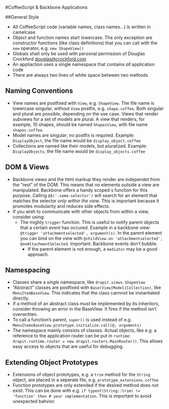 #CoffeeScript & Backbone Applications

##General Style

* All CoffeeScript code (variable names, class names…) is written in camelcase
* Object and function names start lowercase. The only exception are constructor functions (like class definitions) that you can call with the `new` operator, e.g. `new ShapeView()`
* Globals shalt only be used with personal permission of Douglas Crockford <douglas@crockford.com>
* An appliaction uses a single namespace that contains *all* application code
* There are always two lines of white space between two methods

## Naming Conventions
* View names are postfixed with `View`, e.g. `ShapeView`. The file name is lowercase singular, without `View` postfix, e.g. `shape.coffee`. Both singular and plural are possible, depending on the use case. Views that render subviews for a set of models are plural. A view that renders, for example, 10 shapes, should be named `ShapesView`, with file name `shapes.coffee`.
* Model names are singular; no postfix is required. Example: `DisplayObject`, the file name would be `display_object.coffee`
* Collections are named like their models, but pluralized. Example: `DisplayObjects`, the file name would be `display_objects.coffee`

## DOM & Views
* Backbone views and the html markup they render are independet from the “rest” of the DOM. This means that no elements outside a view are manipulated. Backbone offers a handy scoped `$` function for this purpose. Calling `@$('.some-selector')` will search for an element that matches the selector *only within the view*. This is important because it promotes modularity and reduces side effects.
* If you wish to communicate with other objects from within a view, consider using:
  * The mighty `trigger` function. This is useful to notify parent objects that a certain event has occured. Example in a backbone view: `@trigger 'attachmentselected', argument(s)`. In the parent element you can bind on the view with `@childView.on 'attachmentselected', @onAttachmentSelected`. Important: Backbone events don’t bubble.
	* If the parent element is not enough, a `mediator` may be a good approach.



## Namespacing
* Classes share a *single* namespace, like `drapit.views.ShapeView`
* “Abstract” classes are postfixed with `Base(View|Model|Collection)`, like `MenuItemBaseView`. This indicates that the class cannnot be instantiated directly.
* If a method of an abstract class *must* be implemented by its inheritors, consider throwing an error in the BaseView. It fires if the method isn’t overwritten.
* To call a function’s parent, `super()` is used instead of e.g. `MenuItemsBaseView.prototype.initialize.call(@, arguments)`
* The namespace mainly consists of classes. Actual objects, like e.g. a reference to the application router can be put in `runtime`: `drapit.runtime.router = new drapit.routers.MainRouter()`. This allows easy access to objects that are useful for debugging.

## Extending Object Prototypes
* Extensions of object prototypes, e.g. a `trim` method for the `String` object, are placed in a seperate file, e.g. `prototype_extensions.coffee`
* Function prototypes are only extended if the desired method does not exist. This can be done with e.g. `if typeof(String::trim) != 'function' then # your implementation`. This is important to avoid unexpected bahvior.


